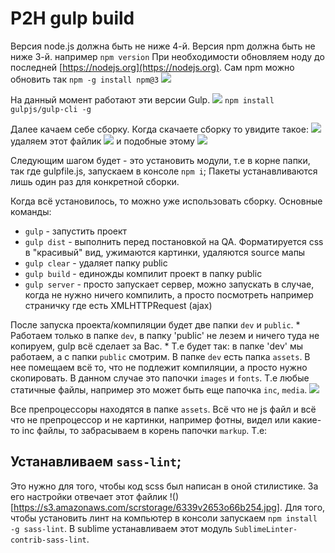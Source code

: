 # P2H gulp build

Версия node.js должна быть не ниже 4-й. Версия npm должна быть не ниже 3-й.
например
`npm version`
При необходимости обновляем ноду до последней [https://nodejs.org](https://nodejs.org).
Сам npm можно обновить так `npm -g install npm@3`
![](https://s3.amazonaws.com/scrstorage/6sd3230pu2u1445667.jpg)

На данный момент работают эти версии Gulp.
![](https://s3.amazonaws.com/scrstorage/5h28018x17r5v87dyv47.jpg)
`npm install gulpjs/gulp-cli -g`

Далее качаем себе сборку. Когда скачаете сборку то увидите такое:
![](https://s3.amazonaws.com/scrstorage/632so7633k92606n0.jpg)
удаляем этот файлик
![](https://s3.amazonaws.com/scrstorage/632805yb279w3utt673.jpg)
и подобные этому 
![](https://s3.amazonaws.com/scrstorage/6328ixu6f07373513.jpg)

Следующим шагом будет - это установить модули, т.е в корне папки, так где gulpfile.js, запускаем в консоле `npm i`;
Пакеты устанавливаются лишь один раз для конкретной сборки.

Когда всё установилось, то можно уже использовать сборку. Основные команды:

- `gulp` - запустить проект
- `gulp dist` - выполнить перед постановкой на QA. Форматируется css в "красивый" вид, ужимаются картинки, удаляются source мапы
- `gulp clear` - удаляет папку public
- `gulp build` - единожды компилит проект в папку public
- `gulp server` - просто запускает сервер, можно запускать в случае, когда не нужно ничего компилить, а просто посмотреть например страничку где есть XMLHTTPRequest (ajax)

После запуска проекта/компиляции будет две папки `dev` и `public`. * Работаем только в папке `dev`, в папку 'public' не лезем и ничего туда не копируем, gulp всё сделает за Вас. * Т.е будет так: в папке 'dev' мы работаем, а с папки `public` смотрим. В папке `dev` есть папка `assets`. В нее помещаем всё то, что не подлежит компиляции, а просто нужно скопировать. В данном случае это папочки `images` и `fonts`. Т.е любые статичные файлы, например это может быть еще папочка `inc`, `media`.
![](https://s3.amazonaws.com/scrstorage/6g337m22p3465883.jpg)

Все препроцессоры находятся в папке `assets`. Всё что не js файл и всё что не препроцессор и не картинки, например фотны, видел или какие-то inc файлы, то забрасываем в корень папочки `markup`. Т.е:


## Устанавливаем `sass-lint`;
Это нужно для того, чтобы код scss был написан в оной стилистике. За его настройки отвечает этот файлик 
!()[https://s3.amazonaws.com/scrstorage/6339v2653o66b254.jpg].
Для того, чтобы установить линт на компьютер в консоли запускаем `npm install -g sass-lint`.
В sublime устанавливаем этот модуль `SublimeLinter-contrib-sass-lint`.

